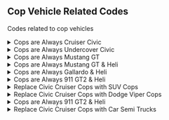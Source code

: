 ## Cop Vehicle Related Codes

Codes related to cop vehicles

<details>
<summary>Cops are Always Cruiser Civic</summary>

Cop cars are always Cruiser Civic

```powerpc
047085D8 3F800000
047085DC 3F800000
```
</details>

<details>
<summary>Cops are Always Undercover Civic</summary>

Cop cars are always Undercover Civic

```powerpc
047085D8 40400000
047085DC 40400000
```
</details>

<details>
<summary>Cops are Always Mustang GT</summary>

Cop cars are always Cop Mustang

```powerpc
047085D8 40A00000
047085DC 40A00000
```
</details>

<details>
<summary>Cops are Always Mustang GT & Heli</summary>

Cop cars are always Cop Mustang & Helicopter

```powerpc
047085D8 40C00000
047085DC 40C00000
```
</details>

<details>
<summary>Cops are Always Gallardo & Heli</summary>

Cop cars are always Cop Gallardo & Helicopter

```powerpc
047085D8 41000000
047085DC 41000000
```
</details>

<details>
<summary>Cops are Always 911 GT2 & Heli</summary>

Cop cars are always Cop 911 GT2 & Helicopter

```powerpc
047085D8 41200000
047085DC 41200000
```
</details>

<details>
<summary>Replace Civic Cruiser Cops with SUV Cops</summary>

Replaces Civic Cruiser Cops with SUV Cops. Use with "Cops are Always Cruiser Civic" so all cops will only be SUV cops. Can replace it with any vehicle, just change the string

```hex
04F65F98 73757600
```
</details>

<details>
<summary>Replace Civic Cruiser Cops with Dodge Viper Cops</summary>

Replaces Civic Cruiser Cops with Dodge Viper Cops. Use with "Cops are Always Cruiser Civic" so all cops will only be Dodge Viper cops. Can replace it with any vehicle, just change the string

```hex
06F65F98 00000008
76697065 72000000
```
</details>

<details>
<summary>Cops are Always 911 GT2 & Heli</summary>

Cop cars are always Cop 911 GT2 & Helicopter

```powerpc
047085D8 41200000
047085DC 41200000
```
</details>

<details>
<summary>Replace Civic Cruiser Cops with Car Semi Trucks</summary>

Replaces Civic Cruiser Cops with Car Semi Trucks. Use with "Cops are Always Cruiser Civic" so all cops will only be Car Semi Trucks. Can replace it with any vehicle, just change the string

```hex
06F65F94 00000008
0073656D 69620000
```
</details>